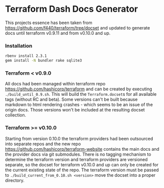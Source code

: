 Terraform Dash Docs Generator
=======================

This projects essence has been taken from https://github.com/f440/terraform/tree/docset and updated to generate docs until terraform v0.9.11 and from v0.10.0 and up.

### Installation

```bash
rbenv install 2.3.1
gem install -N bundler rake sqlite3
```

### Terraform < v0.9.0
All docs had been managed within terraform repo https://github.com/hashicorp/terraform and can be created by executing `./build_until_0.9.sh`.
This will build the `Terraform.docset`s for all available tags (without RC and beta).
Some versions can't be built because markdown to html rendering crashes - which seems to be an issue of the origin docs.
Those versions won't be included at the resulting docset collection.

### Terraform >= v0.10.0
Starting from version 0.10.0 the terraform providers had been outsourced into separate repos and the new repo https://github.com/hashicorp/terraform-website contains the main docs and the provider docs via git submodules.
There is no tagging mechanism to determine the terraform version and terraform providers are versioned separate, so the docset for terraform v0.10.0 and up can only be created for the current existing state of the repo.
The terraform version must be passed to `./build_current_from_0.10.sh <version>` move the docset into a proper directory.
